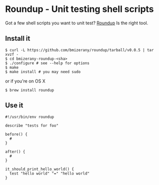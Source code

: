 # Roundup - Unit testing shell scripts

Got a few shell scripts you want to unit test? [Roundup](https://github.com/bmizerany/roundup) Is the right tool.

## Install it

```
$ curl -L https://github.com/bmizerany/roundup/tarball/v0.0.5 | tar xvzf -
$ cd bmizerany-roundup-<sha>
$ ./configure # see --help for options
$ make
$ make install # you may need sudo
```

or if you're on OS X

```
$ brew install roundup
```

## Use it

```
#!/usr/bin/env roundup

describe "tests for foo"

before() {
  #
}

after() {
  #
}

it_should_print_hello_world() {
  test "hello world" "=" "hello world"
}
```

